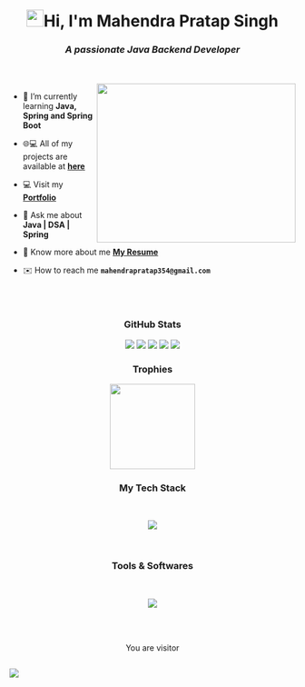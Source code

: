 <!--![banner](https://github.com/Mhendrapratap/Mhendrapratap/blob/main/Black%20Simple%20Elegant%20Personal%20LinkedIn%20Banner%20(1).gif?raw=true)-->

<h1 align="center"><img src="https://media.giphy.com/media/hvRJCLFzcasrR4ia7z/giphy.gif" width="30">Hi, I'm Mahendra Pratap Singh</h1>
<h3 align="center"><i>A passionate Java Backend Developer</i></h3>
<br><br>
<img src="https://www.springboard.com/blog/wp-content/uploads/2022/06/coding-.png" width="350px" height= "280px" align="right">
<!-- <img src="https://cdn.dribbble.com/users/1162077/screenshots/3848914/programmer.gif" width="320px" align="right"><br> -->

- 🌱 I’m currently learning **Java, Spring and Spring Boot** 

- :globe_with_meridians:💻 All of my projects are available at **[here](https://github.com/Mhendrapratap?tab=repositories)**

- :computer: Visit my **[Portfolio](https://mhendrapratap.github.io/)**

- 💬 Ask me about **Java | DSA | Spring**

- :boy: Know more about me **[My Resume](https://drive.google.com/file/d/1LhTjZEdtS4vM05BD1QAa_KU8LkWvZHPv/view?usp=sharing)**

- :envelope: How to reach me **`mahendrapratap354@gmail.com`** 



<!--------------------------- Github Stats ---------------------->
<br/><br/>
<h3 align="center">GitHub Stats</h3>

<p align="center">
<img src="http://github-profile-summary-cards.vercel.app/api/cards/profile-details?username=Mhendrapratap&theme=github_dark">
<img src="http://github-profile-summary-cards.vercel.app/api/cards/repos-per-language?username=Mhendrapratap&theme=github_dark">
<img src="http://github-profile-summary-cards.vercel.app/api/cards/most-commit-language?username=Mhendrapratap&theme=github_dark">
<img src="http://github-profile-summary-cards.vercel.app/api/cards/stats?username=Mhendrapratap&theme=github_dark">
<img src="http://github-profile-summary-cards.vercel.app/api/cards/productive-time?username=Mhendrapratap&theme=github_dark&utcOffset=8">	
</p>
<!------------------------------ Trophies ------------------------>
<h3 align="center"><b>Trophies</b></h3>
    <p align="center">
    <img height="150em" src="https://github-profile-trophy.vercel.app/?username=Mhendrapratap&theme=darkhub&no-frame=true&no-bg=false&margin-w=4"/>
    </p>
<!-------------- Tech Stack --------------->
<h3 align="center">My Tech Stack</h3>
<br/>
<p align="center" >
  <a href="https://skillicons.dev">
    <img src="https://skillicons.dev/icons?i=java,linux,spring,hibernate,maven,mysql,js,html,bootstrap" />
  </a>
</p>

<br/>
<h3 align="center">Tools & Softwares</h3>

<br/>
<p align="center" >
  <a href="https://skillicons.dev">
    <img src="https://skillicons.dev/icons?i=eclipse,git,github,vscode" />
  </a>
</p>
<br/>
<!---------------- Graph ---------------------->
<!-- <p><img align="center" src="https://github-readme-activity-graph.cyclic.app/graph?username=Mhendrapratap&theme=tokyo-night" alt="Mhendrapratap" /></p>
 --><br/>
<p align="center">You are visitor</p>
<p align="center">
<img src="https://profile-counter.glitch.me/Mhendrapratap/count.svg" alt="" /></p>

<img src="https://capsule-render.vercel.app/api?type=waving&color=gradient&height=100&section=footer">
